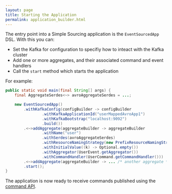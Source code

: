 ```yaml
---
layout: page
title: Starting the Application
permalink: application_builder.html
---
```


The entry point into a Simple Sourcing application is the `EventSourcedApp` DSL. With this you can:
* Set the Kafka for configuration to specifiy how to inteact with the Kafka cluster
* Add one or more aggregates, and their associated command and event handlers
* Call the `start` method which starts the application

For example:

```java
public static void main(final String[] args) {
    final AggregateSerdes<~> avroAggregateSerdes = ...;

    new EventSourcedApp()
        .withKafkaConfig(configBuilder -> configBuilder
                .withKafkaApplicationId("userMappedAvroApp1")
                .withKafkaBootstrap("localhost:9092")
                .build())
        .<~>addAggregate(aggregateBuilder -> aggregateBuilder
                .withName("user")
                .withSerdes(avroAggregateSerdes)
                .withResourceNamingStrategy(new PrefixResourceNamingStrategy("user_avro_"))
                .withInitialValue((k) -> Optional.empty())
                .withAggregator(UserEvent.getAggregator())
                .withCommandHandler(UserCommand.getCommandHandler()))
        .<~>addAggregate(aggregateBuilder -> ... /* another aggregate */ )
        .start();
}
```

The application is now ready to receive commands published using the [command API](command_api.html).
